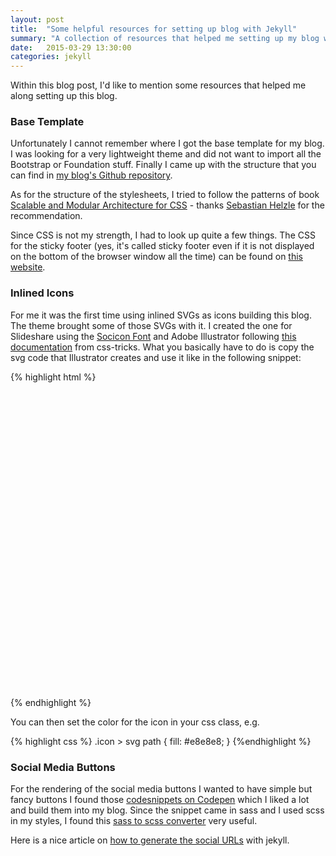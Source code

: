 ```yaml
---
layout: post
title:  "Some helpful resources for setting up blog with Jekyll"
summary: "A collection of resources that helped me setting up my blog with Jekyll"
date:   2015-03-29 13:30:00
categories: jekyll
---
```


Within this blog post, I'd like to mention some resources that helped me along setting up this blog.

### Base Template

Unfortunately I cannot remember where I got the base template for my blog. I was looking for a very lightweight theme and did not want to import all the Bootstrap or Foundation stuff. Finally I came up with the structure that you can find in [my blog's Github repository][my repository].

As for the structure of the stylesheets, I tried to follow the patterns of book [Scalable and Modular Architecture for CSS][smacss] - thanks [Sebastian Helzle][seb] for the recommendation.

Since CSS is not my strength, I had to look up quite a few things. The CSS for the sticky footer (yes, it's called sticky footer even if it is not displayed on the bottom of the browser window all the time) can be found on [this website][stickyfooter].

### Inlined Icons

For me it was the first time using inlined SVGs as icons building this blog. The theme brought some of those SVGs with it. I created the one for Slideshare using the [Socicon Font][socicon] and Adobe Illustrator following [this documentation][illustratorsvg] from css-tricks. What you basically have to do is copy the svg code that Illustrator creates and use it like in the following snippet:

{% highlight html %}
<span class="icon  icon--github">
  <svg viewBox="0 0 16 16">
    <path d="... SVG code from Illustrator goes here ..."/>
  </svg>
</span>
{% endhighlight %}

You can then set the color for the icon in your css class, e.g.

{% highlight css %}
.icon > svg path {
  fill: #e8e8e8;
}
{%endhighlight %}

### Social Media Buttons

For the rendering of the social media buttons I wanted to have simple but fancy buttons I found those [codesnippets on Codepen][codepen] which I liked a lot and build them into my blog. Since the snippet came in sass and I used scss in my styles, I found this [sass to scss converter][sassscss] very useful.

Here is a nice article on [how to generate the social URLs][socialurl] with jekyll.




[my repository]:      http://github.com/michaelknoll/michaelknoll.github.io
[seb]:                http://mind-the-seb.de/blog.html
[smacss]:             https://smacss.com/
[stickyfooter]:	      http://www.cssstickyfooter.com/using-sticky-footer-code.html
[socicon]:            http://www.socicon.com/
[illustratorsvg]:     https://css-tricks.com/using-svg/
[codepen]:            http://codepen.io/ruandre/pen/howFi
[sassscss]:           http://www.sasstoscss.com/
[socialurl]:          http://zhangwenli.com/blog/2014/08/03/make-your-own-social-sharing-bar-with-jekyll/
